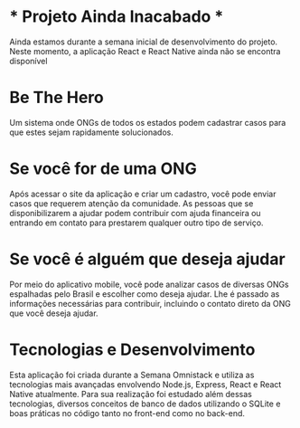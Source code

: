 # * Projeto Ainda Inacabado *
Ainda estamos durante a semana inicial de desenvolvimento do projeto. Neste momento, a aplicação React e React Native ainda não se encontra disponível

# Be The Hero
Um sistema onde ONGs de todos os estados podem cadastrar casos para que estes sejam rapidamente solucionados.

# Se você for de uma ONG

Após acessar o site da aplicação e criar um cadastro, você pode enviar casos que requerem atenção da comunidade. As pessoas que
se disponibilizarem a ajudar podem contribuir com ajuda financeira ou entrando em contato para prestarem qualquer outro tipo de serviço.

# Se você é alguém que deseja ajudar

Por meio do aplicativo mobile, você pode analizar casos de diversas ONGs espalhadas pelo Brasil e escolher como deseja ajudar. Lhe é passado
as informações necessárias para contribuir, incluindo o contato direto da ONG que você deseja ajudar.

# Tecnologias e Desenvolvimento

Esta aplicação foi criada durante a Semana Omnistack e utiliza as tecnologias mais avançadas envolvendo Node.js, Express, React e React Native atualmente.
Para sua realização foi estudado além dessas tecnologias, diversos conceitos de banco de dados utilizando o SQLite e boas práticas no código tanto no front-end como no back-end.

